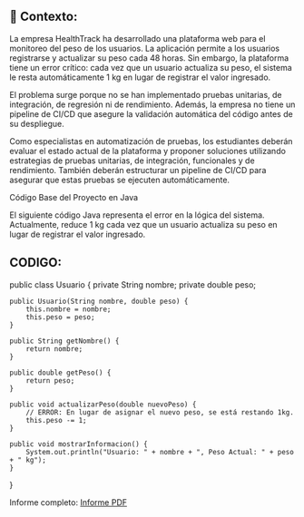 ## 🎯 Contexto:

La empresa HealthTrack ha desarrollado una plataforma web para el monitoreo del peso de los usuarios. La aplicación permite a los usuarios registrarse y actualizar su peso cada 48 horas. Sin embargo, la plataforma tiene un error crítico: cada vez que un usuario actualiza su peso, el sistema le resta automáticamente 1 kg en lugar de registrar el valor ingresado.

El problema surge porque no se han implementado pruebas unitarias, de integración, de regresión ni de rendimiento. Además, la empresa no tiene un pipeline de CI/CD que asegure la validación automática del código antes de su despliegue.

Como especialistas en automatización de pruebas, los estudiantes deberán evaluar el estado actual de la plataforma y proponer soluciones utilizando estrategias de pruebas unitarias, de integración, funcionales y de rendimiento. También deberán estructurar un pipeline de CI/CD para asegurar que estas pruebas se ejecuten automáticamente.

Código Base del Proyecto en Java

El siguiente código Java representa el error en la lógica del sistema. Actualmente, reduce 1 kg cada vez que un usuario actualiza su peso en lugar de registrar el valor ingresado.

## CODIGO:

public class Usuario {
    private String nombre;
    private double peso;

    public Usuario(String nombre, double peso) {
        this.nombre = nombre;
        this.peso = peso;
    }

    public String getNombre() {
        return nombre;
    }

    public double getPeso() {
        return peso;
    }

    public void actualizarPeso(double nuevoPeso) {
        // ERROR: En lugar de asignar el nuevo peso, se está restando 1kg.
        this.peso -= 1;
    }

    public void mostrarInformacion() {
        System.out.println("Usuario: " + nombre + ", Peso Actual: " + peso + " kg");
    }
}
    
Informe completo:
[Informe PDF](Evaluacion_M4_DevOps_MarceloAntonioFuentesOliva.pdf)

